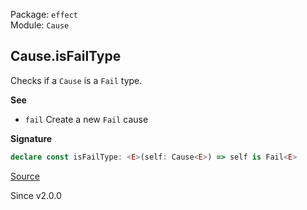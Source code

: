 Package: `effect`<br />
Module: `Cause`<br />

## Cause.isFailType

Checks if a `Cause` is a `Fail` type.

**See**

- `fail` Create a new `Fail` cause

**Signature**

```ts
declare const isFailType: <E>(self: Cause<E>) => self is Fail<E>
```

[Source](https://github.com/Effect-TS/effect/tree/main/packages/effect/src/Cause.ts#L682)

Since v2.0.0